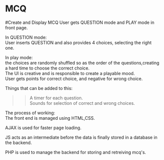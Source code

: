 # MCQ
#Create and Display MCQ
User gets QUESTION mode and PLAY mode in front page.   

  
In QUESTION mode:  
User inserts QUESTION and also provides 4 choices, selecting the right one.   

  
In play mode:  
the choices are randomly shuffled so as the order of the questions,creating a hard time to choose the correct choice.  
The UI is creative and is responsible to create a playable mood.   
User gets points for correct choice, and negative for wrong choice.  


Things that can be added to this:  
>>A timer for each question.  
>>Sounds for selection of correct and wrong choices.


The process of working:  
The front end is managed using HTML,CSS.  

AJAX is used for faster page loading.  

JS acts as an intermediate before the data is finally stored in a database in the backend.  

PHP is used to manage the backend for storing and retreiving mcq's.
